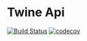 # Twine Api

[![Build Status](https://travis-ci.org/TwinePlatform/twine-api.svg?branch=master)](https://travis-ci.org/TwinePlatform/twine-api)
[![codecov](https://codecov.io/gh/TwinePlatform/twine-api/branch/master/graph/badge.svg)](https://codecov.io/gh/TwinePlatform/twine-api)

